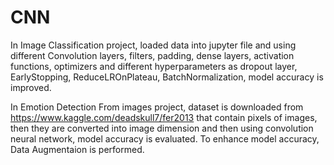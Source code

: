 # CNN
In Image Classification project, loaded data into jupyter file and using different Convolution layers, filters, padding, dense layers, activation functions, optimizers and different hyperparameters as dropout layer, EarlyStopping, ReduceLROnPlateau, BatchNormalization,  model accuracy is improved.

In Emotion Detection From images project, dataset is downloaded from https://www.kaggle.com/deadskull7/fer2013 that contain pixels of images, then they are converted into image dimension and then using convolution neural network, model accuracy is evaluated. To enhance model accuracy, Data Augmentaion is performed.
